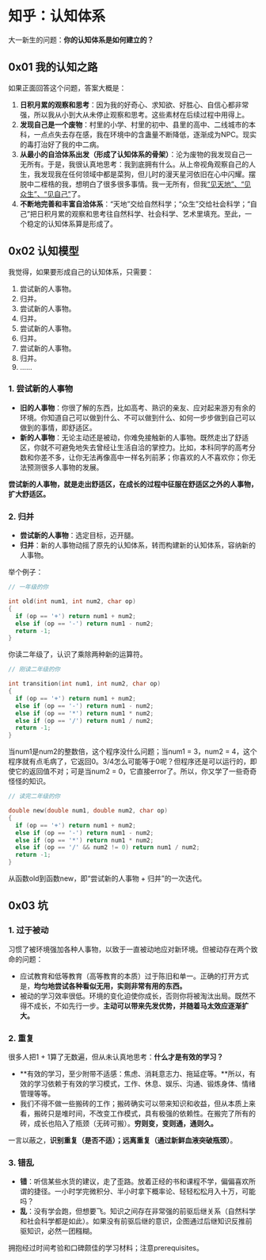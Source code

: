 # 知乎：认知体系

大一新生的问题：**你的认知体系是如何建立的？**

## 0x01 我的认知之路

如果正面回答这个问题，答案大概是：

1. **日积月累的观察和思考**：因为我的好奇心、求知欲、好胜心、自信心都非常强，所以我从小到大从未停止观察和思考。这些素材在后续过程中用得上。
2. **发现自己是一个废物**：村里的小学、村里的初中、县里的高中、二线城市的本科，一点点失去存在感，我在环境中的含蛊量不断降低，逐渐成为NPC。现实的毒打治好了我的中二病。
3. **从最小的自洽体系出发（形成了认知体系的骨架）**：沦为废物的我发现自己一无所有。于是，我很认真地思考：我到底拥有什么。从上帝视角观察自己的人生，我发现我在任何领域中都是菜狗，但儿时的漫天星河依旧在心中闪耀。摆脱中二桎梏的我，想明白了很多很多事情。我一无所有，但我[“见天地”、“见众生”、“见自己”](https://github.com/Anticorianderist/de-vegetable)了。
4. **不断地完善和丰富自洽体系**：“天地”交给自然科学；“众生”交给社会科学；“自己”把日积月累的观察和思考往自然科学、社会科学、艺术里填充。至此，一个稳定的认知体系算是形成了。

## 0x02 认知模型

我觉得，如果要形成自己的认知体系，只需要：

1. 尝试新的人事物。
2. 归并。
3. 尝试新的人事物。
4. 归并。
5. 尝试新的人事物。
6. 归并。
7. 尝试新的人事物。
8. 归并。
9. ……

### 1. 尝试新的人事物

- **旧的人事物**：你很了解的东西，比如高考、熟识的亲友、应对起来游刃有余的环境。你知道自己可以做到什么、不可以做到什么、如何一步步做到自己可以做到的事情，即舒适区。
- **新的人事物**：无论主动还是被动，你难免接触新的人事物。既然走出了舒适区，你就不可避免地失去曾经让生活自洽的掌控力。比如，本科同学的高考分数和你差不多，让你无法再像高中一样名列前茅；你喜欢的人不喜欢你；你无法预测很多人事物的发展。

**尝试新的人事物，就是走出舒适区，在成长的过程中征服在舒适区之外的人事物，扩大舒适区。**

### 2. 归并

- **尝试新的人事物**：选定目标，迈开腿。
- **归并**：新的人事物动摇了原先的认知体系，转而构建新的认知体系，容纳新的人事物。

举个例子：

```C
// 一年级的你

int old(int num1, int num2, char op)
{
  if (op == '+') return num1 + num2;
  else if (op == '-') return num1 - num2;
  return -1;
}
```

你读二年级了，认识了乘除两种新的运算符。

```C
// 刚读二年级的你

int transition(int num1, int num2, char op)
{
  if (op == '+') return num1 + num2;
  else if (op == '-') return num1 - num2;
  else if (op == '*') return num1 * num2;
  else if (op == '/') return num1 / num2;
  return -1;
}
```

当num1是num2的整数倍，这个程序没什么问题；当num1 = 3，num2 = 4，这个程序就有点毛病了，它返回0。3/4怎么可能等于0呢？但程序还是可以运行的，即使它的返回值不对；可是当num2 = 0，它直接error了。所以，你又学了一些奇奇怪怪的知识。

```C
// 读完二年级的你

double new(double num1, double num2, char op)
{
  if (op == '+') return num1 + num2;
  else if (op == '-') return num1 - num2;
  else if (op == '*') return num1 * num2;
  else if (op == '/' && num2 != 0) return num1 / num2;
  return -1;
}
```

从函数old到函数new，即“尝试新的人事物 + 归并”的一次迭代。

## 0x03 坑

### 1. 过于被动

习惯了被环境强加各种人事物，以致于一直被动地应对新环境。但被动存在两个致命的问题：

- 应试教育和低等教育（高等教育的本质）过于陈旧和单一。正确的打开方式是，**均匀地尝试各种看似无用，实则非常有用的东西。**
- 被动的学习效率很低。环境的变化迫使你成长，否则你将被淘汰出局。既然不得不成长，不如先行一步。**主动可以带来先发优势，并随着马太效应逐渐扩大。**

### 2. 重复

很多人把1 + 1算了无数遍，但从未认真地思考：**什么才是有效的学习？**

- **有效的学习，至少附带不适感：焦虑、消耗意志力、拖延症等。**所以，有效的学习依赖于有效的学习模式，工作、休息、娱乐、沟通、锻炼身体、情绪管理等等。
- 我们不得不做一些搬砖的工作；搬砖确实可以带来知识和收益，但从本质上来看，搬砖只是堆时间，不改变工作模式，具有极强的依赖性。在搬完了所有的砖，成长也陷入了瓶颈（无砖可搬）。**穷则变，变则通，通则久。**

一言以蔽之，**识别重复（是否不适）；远离重复（通过新鲜血液突破瓶颈）**。

### 3. 错乱

- **错**：听信某些水货的建议，走了歪路。放着正经的书和课程不学，偏偏喜欢所谓的捷径。一小时学完微积分、半小时拿下概率论、轻轻松松月入十万，可能吗？
- **乱**：没有学会跑，但想要飞。知识之间存在非常强的前驱后继关系（自然科学和社会科学都是如此）。如果没有前驱后继的意识，企图通过后继知识反推前驱知识，必然一团糨糊。

拥抱经过时间考验和口碑颇佳的学习材料；注意prerequisites。